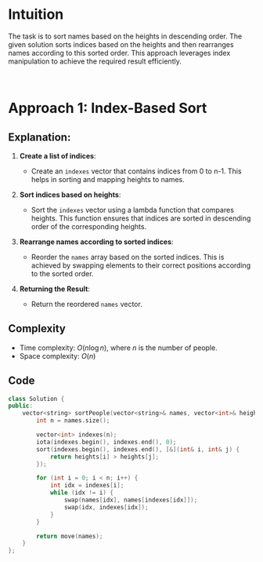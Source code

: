 # Intuition

The task is to sort names based on the heights in descending order. The given solution sorts indices based on the heights and then rearranges names according to this sorted order. This approach leverages index manipulation to achieve the required result efficiently.

<p>&nbsp;</p>

# Approach 1: Index-Based Sort

## Explanation:

1. **Create a list of indices**:
   - Create an `indexes` vector that contains indices from 0 to n-1. This helps in sorting and mapping heights to names.

2. **Sort indices based on heights**:
   - Sort the `indexes` vector using a lambda function that compares heights. This function ensures that indices are sorted in descending order of the corresponding heights.

3. **Rearrange names according to sorted indices**:
   - Reorder the `names` array based on the sorted indices. This is achieved by swapping elements to their correct positions according to the sorted order. 

4. **Returning the Result**:
   - Return the reordered `names` vector.

## Complexity
- Time complexity: $O(n \log n)$, where $n$ is the number of people.
- Space complexity: $O(n)$

## Code
```cpp
class Solution {
public:
    vector<string> sortPeople(vector<string>& names, vector<int>& heights) {
        int n = names.size();

        vector<int> indexes(n);
        iota(indexes.begin(), indexes.end(), 0);
        sort(indexes.begin(), indexes.end(), [&](int& i, int& j) {
            return heights[i] > heights[j];
        });

        for (int i = 0; i < n; i++) {
            int idx = indexes[i];
            while (idx != i) {
                swap(names[idx], names[indexes[idx]]);
                swap(idx, indexes[idx]);
            }
        }

        return move(names);
    }
};
```